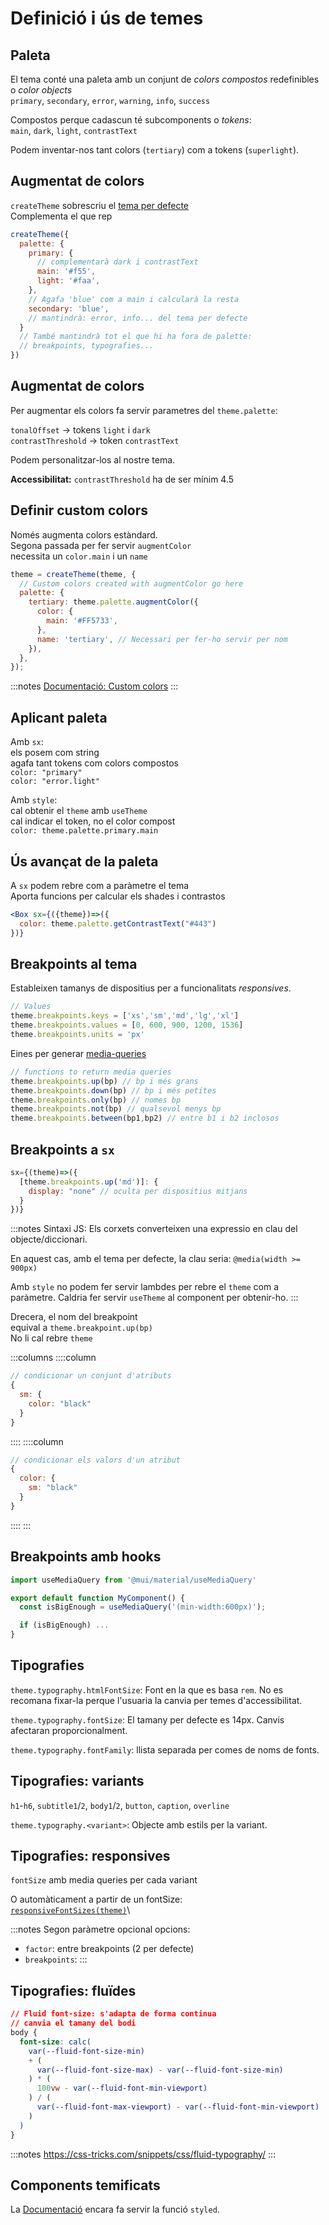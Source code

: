 # Definició i ús de temes

## Paleta

El tema conté una paleta amb un conjunt de _colors compostos_
redefinibles o _color objects_\
`primary`, `secondary`, `error`, `warning`, `info`, `success`

Compostos perque cadascun té subcomponents o _tokens_:\
`main`, `dark`, `light`, `contrastText`

Podem inventar-nos tant colors (`tertiary`) com a tokens (`superlight`).

## Augmentat de colors

`createTheme` sobrescriu el [tema per defecte]()\
Complementa el que rep

```javascript
createTheme({
  palette: {
    primary: {
      // complementarà dark i contrastText
      main: '#f55',
      light: '#faa',
    },
    // Agafa 'blue' com a main i calcularà la resta
    secondary: 'blue',
    // mantindrà: error, info... del tema per defecte
  }
  // També mantindrà tot el que hi ha fora de palette:
  // breakpoints, typografies...
})
```

## Augmentat de colors

Per augmentar els colors fa servir parametres del `theme.palette`:

`tonalOffset` -> tokens `light` i `dark`\
`contrastThreshold` -> token `contrastText`

Podem personalitzar-los al nostre tema.

**Accessibilitat:** `contrastThreshold` ha de ser mínim 4.5


## Definir custom colors

Només augmenta colors estàndard.\
Segona passada per fer servir `augmentColor`\
necessita un `color.main` i un `name`

```javascript
theme = createTheme(theme, {
  // Custom colors created with augmentColor go here
  palette: {
    tertiary: theme.palette.augmentColor({
      color: {
        main: '#FF5733',
      },
      name: 'tertiary', // Necessari per fer-ho servir per nom
    }),
  },
});
```

:::notes
[Documentació: Custom colors](https://mui.com/material-ui/customization/palette/#custom-colors)
:::

## Aplicant paleta

Amb `sx`:\
els posem com string\
agafa tant tokens com colors compostos\
`color: "primary"`\
`color: "error.light"`


Amb `style`:\
cal obtenir el `theme` amb `useTheme`\
cal indicar el token, no el color compost\
`color: theme.palette.primary.main`

## Ús avançat de la paleta

A `sx` podem rebre com a paràmetre el tema\
Aporta funcions per calcular els shades i contrastos

```jsx
<Box sx={({theme})=>({
  color: theme.palette.getContrastText("#443")
})}
```

## Breakpoints al tema

Estableixen tamanys de dispositius per a funcionalitats _responsives_.

```javascript
// Values
theme.breakpoints.keys = ['xs','sm','md','lg','xl']
theme.breakpoints.values = [0, 600, 900, 1200, 1536]
theme.breakpoints.units = 'px'
```
Eines per generar [media-queries](https://developer.mozilla.org/en-US/docs/Web/CSS/@media/width)

```javascript
// functions to return media queries
theme.breakpoints.up(bp) // bp i més grans
theme.breakpoints.down(bp) // bp i més petites
theme.breakpoints.only(bp) // nomes bp
theme.breakpoints.not(bp) // qualsevol menys bp
theme.breakpoints.between(bp1,bp2) // entre b1 i b2 inclosos
```

## Breakpoints a `sx`

```javascript
sx={(theme)=>({
  [theme.breakpoints.up('md')]: {
    display: "none" // oculta per dispositius mitjans
  }
})}
```

:::notes
Sintaxi JS: Els corxets converteixen una expressio en clau del objecte/diccionari.

En aquest cas, amb el tema per defecte, la clau seria: `@media(width >= 900px)`

Amb `style` no podem fer servir lambdes per rebre el `theme` com a paràmetre.
Caldria fer servir `useTheme` al component per obtenir-ho.
:::

Drecera, el nom del breakpoint\
equival a `theme.breakpoint.up(bp)`\
No li cal rebre `theme`

:::columns
::::column
```javascript
// condicionar un conjunt d'atributs
{
  sm: {
    color: "black"
  }
}
```
::::
::::column
```javascript
// condicionar els valors d'un atribut
{
  color: {
    sm: "black"
  }
}
```
::::
:::

## Breakpoints amb hooks

```javascript
import useMediaQuery from '@mui/material/useMediaQuery'

export default function MyComponent() {
  const isBigEnough = useMediaQuery('(min-width:600px)');

  if (isBigEnough) ...
}
```

## Tipografies

`theme.typography.htmlFontSize`:
Font en la que es basa `rem`.
No es recomana fixar-la perque l'usuaria la canvia per temes d'accessibilitat.

`theme.typography.fontSize`: El tamany per defecte es 14px. Canvis afectaran proporcionalment.

`theme.typography.fontFamily`: llista separada per comes de noms de fonts.

## Tipografies: variants

`h1`-`h6`, `subtitle1`/`2`, `body1`/`2`, `button`, `caption`, `overline`

`theme.typography.<variant>`: Objecte amb estils per la variant.

## Tipografies: responsives

`fontSize` amb media queries per cada variant

O automàticament a partir de un fontSize:\
[`responsiveFontSizes(theme)`](https://mui.com/material-ui/customization/theming/#responsivefontsizes-theme-options-theme)\

:::notes
Segon paràmetre opcional opcions:
- `factor`: entre breakpoints (2 per defecte)
- `breakpoints`: 
:::

## Tipografies: fluïdes

```css
// Fluid font-size: s'adapta de forma continua
// canvia el tamany del bodi
body {
  font-size: calc(
    var(--fluid-font-size-min) 
    + (
      var(--fluid-font-size-max) - var(--fluid-font-size-min)
    ) * (
      100vw - var(--fluid-font-min-viewport)
    ) / (
      var(--fluid-font-max-viewport) - var(--fluid-font-min-viewport)
    )
  )
}
```
:::notes
https://css-tricks.com/snippets/css/fluid-typography/
:::


## Components temificats

La [Documentació](https://mui.com/material-ui/customization/creating-themed-components/)
encara fa servir la funció `styled`.



